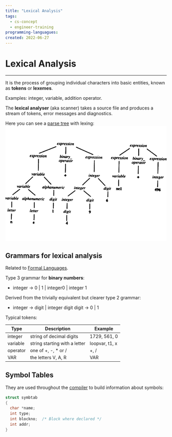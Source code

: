 ```yaml
---
title: "Lexical Analysis"
tags:
  - cs-concept
  - engineer-training
programming-languagues:
created: 2022-06-27
---
```

# Lexical Analysis
---
It is the process of grouping individual characters into basic entities, known as **tokens** or **lexemes**.

Examples: integer, variable, addition operator.

The **lexical analyser** (aka scanner) takes a source file and produces a stream of tokens, error messages and diagnostics.

Here you can see a [parse tree](notes/general/parse-trees.md) with lexing:
![parse-tree-lexing](notes/images/parse-tree-lexing.png)

## Grammars for lexical analysis
Related to [Formal Languages](notes/general/formal-languages.md).

Type 3 grammar for **binary numbers**:

- integer $\rightarrow$ 0 | 1 | integer0 | integer 1

Derived from the trivially equivalent but clearer type 2 grammar:

- integer $\rightarrow$ digit | integer digit
digit $\rightarrow$ 0 | 1

Typical tokens:

| Type     | Description                   | Example        |
| -------- | ----------------------------- | -------------- |
| integer  | string of decimal digits      | 1729, 561, 0   |
| variable | string starting with a letter | loopvar, t1, x |
| operator | one of +, -, * or /           | +, /           |
| VAR      | the letters V, A, R           | VAR               |

## Symbol Tables
They are used throughout the [compiler](notes/general/compilers.md) to build information about symbols:

```c
struct symbtab
{
  char *name;
  int type;
  int blockno;  /* Block where declared */
  int addr;
}
```
